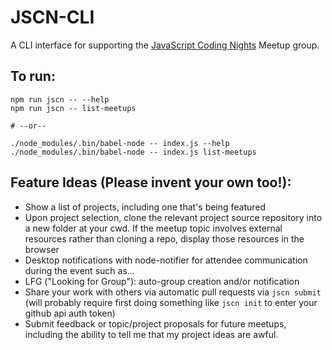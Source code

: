 # JSCN-CLI
A CLI interface for supporting the [JavaScript Coding Nights](www.meetup.com/JS-Coding-Nights-Munich/) Meetup group.

## To run:
```
npm run jscn -- --help
npm run jscn -- list-meetups

# --or--

./node_modules/.bin/babel-node -- index.js --help
./node_modules/.bin/babel-node -- index.js list-meetups
```

## Feature Ideas (Please invent your own too!):

- Show a list of projects, including one that's being featured
- Upon project selection, clone the relevant project source repository into a new folder at your cwd.  If the meetup topic involves external resources rather than cloning a repo, display those resources in the browser
- Desktop notifications with node-notifier for attendee communication during the event such as...
- LFG ("Looking for Group"): auto-group creation and/or notification
- Share your work with others via automatic pull requests via `jscn submit` (will probably require first doing something like `jscn init` to enter your github api auth token)
- Submit feedback or topic/project proposals for future meetups, including the ability to tell me that my project ideas are awful.
